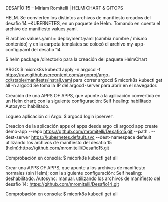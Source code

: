 DESAFÍO 15 – Miriam Romitelli | HELM CHART & GITOPS

HELM.
Se convierten los distintos archivos de manifiesto creados del desafío 14 –KUBERNETES, en un paquete de Helm.
Tomando en cuenta el archivo de manifiesto values.yaml.

El archivo values.yaml = deployment.yaml (cambia nombre / mismo contenido)
y en la carpeta templates se colocó el archivo my-app-config.yaml del desafio 14.

$ helm package /directorio      para la creación del paquete HelmChart


ARGO:
$ microk8s kubectl apply -n argocd -f https://raw.githubusercontent.com/argoproj/argo-cd/stable/manifests/install.yaml      para correr argocd
$ micork8s kubectl get all -n argocd 
Se toma la IP del argocd-server para abrir en el navegador.

Creación de una APPS OF APPS, que apunte a la aplicación convertida en un Helm chart; con la siguiente configuración:
Self healing: habilitado
Autosync: habilitado.

Logueo aplicación cli Argo: $ argocd login ipserver.

Creacion de la aplicación apps of apps desde argo cli
argocd app create demo-app --repo https://github.com/mromitelli/Desafio15.git --path . --dest-server https://kubernetes.default.svc --dest-namespace default
utilizando los archivos de manifiesto del desafio 15 (helm):https://github.com/mromitelli/Desafio15.git

Comprobación en consola: $ micork8s kubectl get all

Crear una APPS OF APPS, que apunte a los archivos de manifiesto normales (sin Helm); con la siguiente configuración:
Self healing: deshabilitado.
Autosync: manual.
utilizando los archivos de manifiesto del desafio 14: https://github.com/mromitelli/Desafio14.git

Comprobación en consola: $ micork8s kubectl get all


